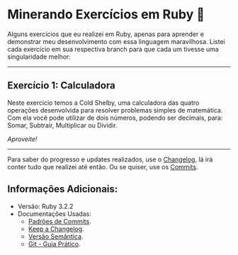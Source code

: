 # Minerando Exercícios em Ruby 💎
Alguns exercícios que eu realizei em Ruby, apenas para aprender e demonstrar meu desenvolvimento com essa linguagem maravilhosa. Listei cada exercício em sua respectiva branch para que cada um tivesse uma singularidade melhor:

---

## Exercício 1: Calculadora

Neste exercicio temos a Cold Shelby, uma calculadora das quatro operações desenvolvida para resolver problemas simples de matemática. Com ela você pode utilizar de dois números, podendo ser decimais, para: Somar, Subtrair, Multiplicar ou Dividir.

*Aproveite!*

---

Para saber do progresso e updates realizados, use o [Changelog](CHANGELOG.md), lá irá conter tudo que realizei até então. Ou se quiser, use os [Commits](https://github.com/lgshogun/ruby-exercises/commits).


## Informações Adicionais:
- Versão: Ruby 3.2.2
- Documentações Usadas:
    - [Padrões de Commits](https://github.com/iuricode/padroes-de-commits).
    - [Keep a Changelog](https://keepachangelog.com/en/1.0.0/).
    - [Versão Semântica](https://semver.org/spec/v2.0.0.html).
    - [Git - Guia Prático](https://rogerdudler.github.io/git-guide/index.pt_BR.html).